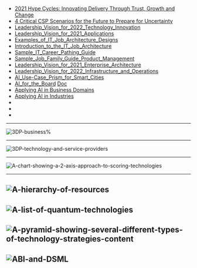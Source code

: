 
- [2021 Hype Cycles: Innovating Delivery Through
Trust, Growth and Change](https://github.com/gopala-kr/Quantum-Dots/blob/master/23-Future-of-ET/_2021/2021_Hype_Cycles_In_755981_ndx.pdf)
- [4 Critical CSP Scenarios for the Future to Prepare
for Uncertainty
](https://github.com/gopala-kr/Quantum-Dots/blob/master/23-Future-of-ET/_2021/4_Critical_CSP_Scena_754195_ndx.pdf)
- [Leadership_Vision_for_2022_Technology_Innovation](https://github.com/gopala-kr/Quantum-Dots/blob/master/23-Future-of-ET/_2021/730839_Leadership_Vision_for_2022_Technology_Innovation.pptx)
- [Leadership_Vision_for_2021_Applications](https://github.com/gopala-kr/Quantum-Dots/blob/master/23-Future-of-ET/_2021/734696_Leadership_Vision_for_2021_Applications.pptx)
- [Examples_of_IT_Job_Architecture_Designs](https://github.com/gopala-kr/Quantum-Dots/blob/master/23-Future-of-ET/_2021/742824_Examples_of_IT_Job_Architecture_Designs.pptx)
- [Introduction_to_the_IT_Job_Architecture](https://github.com/gopala-kr/Quantum-Dots/blob/master/23-Future-of-ET/_2021/742824_Introduction_to_the_IT_Job_Architecture.pptx)
- [Sample_IT_Career_Pathing_Guide](https://github.com/gopala-kr/Quantum-Dots/blob/master/23-Future-of-ET/_2021/742824_Sample_IT_Career_Pathing_Guide.pptx)
- [Sample_Job_Family_Guide_Product_Management](https://github.com/gopala-kr/Quantum-Dots/blob/master/23-Future-of-ET/_2021/742824_Sample_Job_Family_Guide_Product_Management.docx)
- [Leadership_Vision_for_2021_Enterprise_Architecture](https://github.com/gopala-kr/Quantum-Dots/blob/master/23-Future-of-ET/_2021/751787_Leadership_Vision_for_2021_Enterprise_Architecture.pptx)
- [Leadership_Vision_for_2022_Infrastructure_and_Operations](https://github.com/gopala-kr/Quantum-Dots/blob/master/23-Future-of-ET/_2021/756412_Leadership_Vision_for_2022_Infrastructure_and_Operations.pptx)
- [AI_Use-Case_Prism_for_Smart_Cities](https://github.com/gopala-kr/Quantum-Dots/blob/master/23-Future-of-ET/_2021/AI_Use-Case_Prism_for_Smart_Cities_733818.pdf)
- [AI_for_the_Board](https://github.com/gopala-kr/Quantum-Dots/blob/master/23-Future-of-ET/_2021/AI_for_the_Board_745161.pptx) [Doc](https://github.com/gopala-kr/Quantum-Dots/blob/master/23-Future-of-ET/_2021/AI_for_the_Board_745161_ndx.pdf)
- [Applying AI in Business Domains](https://github.com/gopala-kr/Quantum-Dots/blob/master/23-Future-of-ET/_2021/Applying_AI_in_Busin_745077_ndx.pdf)
- [Applying AI in Industries](https://github.com/gopala-kr/Quantum-Dots/blob/master/23-Future-of-ET/_2021/Applying_AI_in_Indus_726651_ndx.pdf)
- []()
- []()
- []()
------------
![3DP-business%](https://github.com/gopala-kr/Quantum-Dots/blob/master/23-Future-of-ET/_2021/3DP-business%2C-organizations-across-manufacturing-industry-verticals-are-able-to-develop-six-capabilitie.png)

--------------
![3DP-technology-and-service-providers](https://github.com/gopala-kr/Quantum-Dots/blob/master/23-Future-of-ET/_2021/3DP-technology-and-service-providers.png)

-----------
![A-chart-showing-a-2-axis-approach-to-scoring-technologies](https://github.com/gopala-kr/Quantum-Dots/blob/master/23-Future-of-ET/_2021/A-chart-showing-a-2-axis-approach-to-scoring-technologies.png)

-----------
![A-hierarchy-of-resources](https://github.com/gopala-kr/Quantum-Dots/blob/master/23-Future-of-ET/_2021/A-hierarchy-of-resources.png)
--------
![A-list-of-quantum-technologies](https://github.com/gopala-kr/Quantum-Dots/blob/master/23-Future-of-ET/_2021/A-list-of-quantum-technologies.png)
--------
![A-pyramid-showing-several-different-types-of-technology-strategies-content](https://github.com/gopala-kr/Quantum-Dots/blob/master/23-Future-of-ET/_2021/A-pyramid-showing-several-different-types-of-technology-strategies-content.png)
--------
![ABI-and-DSML](https://github.com/gopala-kr/Quantum-Dots/blob/master/23-Future-of-ET/_2021/ABI-and-DSML.png)
--------
![]()
--------
![]()
--------
![]()
--------
![]()
--------
![]()
--------
![]()
--------
![]()
--------

![]()
--------
